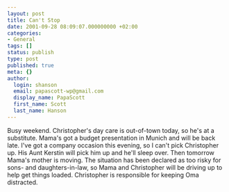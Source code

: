 ```yaml
---
layout: post
title: Can't Stop
date: 2001-09-28 08:09:07.000000000 +02:00
categories:
- General
tags: []
status: publish
type: post
published: true
meta: {}
author:
  login: shanson
  email: papascott-wp@gmail.com
  display_name: PapaScott
  first_name: Scott
  last_name: Hanson
---
```

<p>Busy weekend. Christopher's day care is out-of-town today, so he's at a substitute. Mama's got a budget presentation in Munich and will be back late. I've got a company occasion this evening, so I can't pick Christopher up. His Aunt Kerstin will pick him up and he'll sleep over. Then tomorrow Mama's mother is moving. The situation has been declared as too risky for sons- and daughters-in-law, so Mama and Christopher will be driving up to help get things loaded. Christopher is responsible for keeping Oma distracted.</p>
